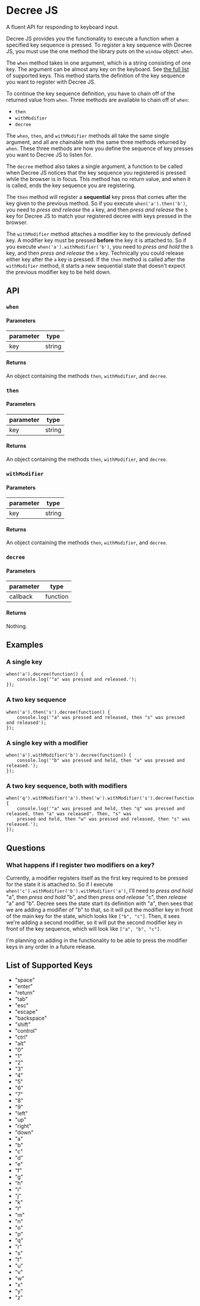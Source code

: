 # Decree JS
A fluent API for responding to keyboard input.

Decree JS provides you the functionality to execute a function when a specified key sequence is pressed. To register 
a key sequence with Decree JS, you must use the one method the library puts on the `window` object: `when`.

The `when` method takes in one argument, which is a string consisting of one key. The argument can be almost any key on 
the keyboard. See [the full list](#list-of-supported-keys) of supported keys. This method starts the definition of 
the key sequence you want to register with Decree JS.

To continue the key sequence definition, you have to chain off of the returned value from `when`. Three methods are 
available to chain off of `when`:
- `then`
- `withModifier`
- `decree`

The `when`, `then`, and `withModifier` methods all take the same single argument, and all are chainable with the same
 three methods returned by `when`. These three methods are how you define the sequence of key presses you want to 
 Decree JS to listen for.
 
The `decree` method also takes a single argument, a function to be called when Decree JS notices that the 
key sequence you registered is pressed while the browser is in focus. This method has no return value, and when it is
 called, ends the key sequence you are registering.

The `then` method will register a **sequential** key press that comes after the key given to the previous method. So if 
you execute `when('a').then('b')`, you need to *press and release* the `a` key, and then *press and release* the `b` 
key 
for Decree JS to match your registered decree with keys pressed in the browser.

The `withModifier` method attaches a modifier key to the previously defined key. A modifier key must be pressed 
**before** the key it is attached to. So if you execute `when('a').withModifier('b')`, you need to *press and hold* 
the `b` key, and then *press and release* the `a` key. Technically you could release either key after the `a` key is 
pressed. If the `then` method is called after the `withModifier` method, it starts a new sequential state that 
doesn't expect the previous modifier key to be held down.


## API

### `when`

#### Parameters
| parameter |  type  |
|-----------|--------|
|    key    | string |

#### Returns
An object containing the methods `then`, `withModifier`, and `decree`.

### `then`

#### Parameters
| parameter |  type  |
|-----------|--------|
|    key    | string |

#### Returns
An object containing the methods `then`, `withModifier`, and `decree`.

### `withModifier`

#### Parameters
| parameter |  type  |
|-----------|--------|
|    key    | string |

#### Returns
An object containing the methods `then`, `withModifier`, and `decree`.

### `decree`

#### Parameters
| parameter |   type   |
|-----------|----------|
| callback  | function |

#### Returns
Nothing.

## Examples

### A single key
```
when('a').decree(function() {
    console.log('"a" was pressed and released.');
});
```

### A two key sequence
```
when('a').then('s').decree(function() {
    console.log('"a" was pressed and released, then "s" was pressed and released');
});
```

### A single key with a modifier
```
when('a').withModifier('b').decree(function() {
    console.log('"b" was pressed and held, then "a" was pressed and released.');
});
```

### A two key sequence, both with modifiers
```
when('q').withModifier('a').then('w').withModifier('s').decree(function() {
    console.log('"a" was pressed and held, then "q" was pressed and released, then "a" was released". Then, "s" was 
    pressed and held, then "w" was pressed and released, then "s" was released.');
});
```

## Questions

### What happens if I register two modifiers on a key?
Currently, a modifier registers itself as the first key required to be pressed for the state it is attached to. So if
 I execute `when('c').withModifier('b').withModifier('a')`, I'll need to *press and hold* "a", then *press and hold* 
 "b", and then *press and release* "c", then *release* "a" and "b". Decree sees the state start its definition with 
 "a", then sees that we are adding a modifier of "b" to that, so it will put the modifier key in front of the main 
 key for the state, which looks like `["b", "c"]`. Then, it sees we're adding a second modifier, so it will put the 
 second modifier key in front of the key sequence, which will look like `["a", "b", "c"]`.
 
 I'm planning on adding in the functionality to be able to press the modifier keys in any order in a future release.
 

## List of Supported Keys
- "space"
- "enter"
- "return"
- "tab"
- "esc"
- "escape"
- "backspace"
- "shift"
- "control"
- "ctrl"
- "alt"
- "0"
- "1"
- "2"
- "3"
- "4"
- "5"
- "6"
- "7"
- "8"
- "9"
- "left"
- "up"
- "right"
- "down"
- "a"
- "b"
- "c"
- "d"
- "e"
- "f"
- "g"
- "h"
- "i"
- "j"
- "k"
- "l"
- "m"
- "n"
- "o"
- "p"
- "q"
- "r"
- "s"
- "t"
- "u"
- "v"
- "w"
- "x"
- "y"
- "z"
